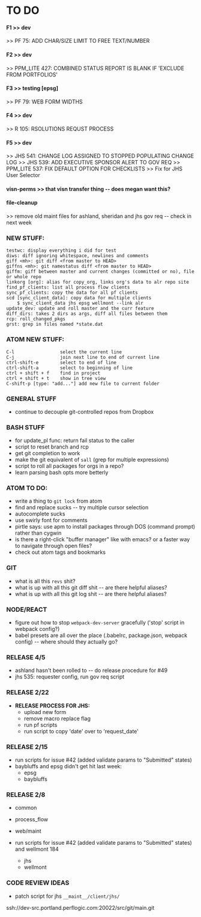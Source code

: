 
# TO DO

#### F1 >> dev
\>> PF 75: ADD CHAR/SIZE LIMIT TO FREE TEXT/NUMBER

#### F2 >> dev
\>> PPM_LITE 427: COMBINED STATUS REPORT IS BLANK IF 'EXCLUDE FROM PORTFOLIOS'

#### F3 >> testing [epsg]
\>> PF 79: WEB FORM WIDTHS

#### F4 >> dev
\>> R 105: RSOLUTIONS REQUST PROCESS

#### F5 >> dev
\>> JHS 541: CHANGE LOG ASSIGNED TO STOPPED POPULATING CHANGE LOG
\>> JHS 539: ADD EXECUTIVE SPONSOR ALERT TO GOV REQ
\>> PPM_LITE 537: FIX DEFAULT OPTION FOR CHECKLISTS
\>> Fix for JHS User Selector

#### visn-perms >> that visn transfer thing -- does megan want this?

#### file-cleanup
\>> remove old maint files for ashland, sheridan and jhs gov req -- check in next week



### NEW STUFF:
```
testwc: display everything i did for test
diws: diff ignoring whitespace, newlines and comments
giff <mh>: git diff <from master to HEAD>
giffns <mh>: git namestatus diff <from master to HEAD>
giffm: giff between master and current changes (committed or no), file or whole repo
linkorg [org]: alias for copy_org, links org's data to alr repo site
find_pf_clients: list all process flow clients
sync_pf_clients: copy the data for all pf clients
scd [sync_client_data]: copy data for multiple clients
    $ sync_client_data jhs epsg wellmont --link alr
update_dev: update and roll master and the curr feature
diff_dirs: takes 2 dirs as args, diff all files between them
rcp: roll_changed_pkgs
grst: grep in files named *state.dat
```

### ATOM NEW STUFF:
```
C-l                 select the current line
C-j                 join next line to end of current line
ctrl-shift-e        select to end of line
ctrl-shift-a        select to beginning of line
ctrl + shift + f    find in project
ctrl + shift + t    show in tree view
C-shift-p [type: "add..."] add new file to current folder
```

### GENERAL STUFF
* continue to decouple git-controlled repos from Dropbox

### BASH STUFF
* for update_pl func: return fail status to the caller
* script to reset branch and rcp
* get git completion to work
* make the git equivalent of `sall` (grep for multiple expressions)
* script to roll all packages for orgs in a repo?
* learn parsing bash opts more betterly

### ATOM TO DO:
* write a thing to `git lock` from atom
* find and replace sucks -- try multiple cursor selection
* autocomplete sucks
* use swirly font for comments
* pirtle says: use apm to install packages through DOS (command prompt) rather than cygwin
* is there a right-click "buffer manager" like with emacs? or a faster way to navigate through open files?
* check out atom tags and bookmarks

### GIT
* what is all this `revs` shit?
* what is up with all this git diff shit -- are there helpful aliases?
* what is up with all this git log shit -- are there helpful aliases?

### NODE/REACT
* figure out how to stop `webpack-dev-server` gracefully ('stop' script in webpack config?)
* babel presets are all over the place (.babelrc, package.json, webpack config) -- where should they actually go?


### RELEASE 4/5
* ashland hasn't been rolled to -- do release procedure for #49
* jhs 535: requester config, run gov req script


### RELEASE 2/22
* **RELEASE PROCESS FOR JHS:**
    - upload new form
    - remove macro replace flag
    - run pf scripts
    - run script to copy 'date' over to 'request_date'


### RELEASE 2/15
* run scripts for issue #42 (added validate params to "Submitted" states)
* baybluffs and epsg didn't get hit last week:
    - epsg
    - baybluffs


### RELEASE 2/8
* common
* process_flow
* web/maint

* run scripts for issue #42 (added validate params to "Submitted" states) and wellmont 184
    - jhs
    - wellmont


### CODE REVIEW IDEAS
* patch script for jhs `__maint__/client/jhs/`


ssh://dev-src.portland.perflogic.com:20022/src/git/main.git
